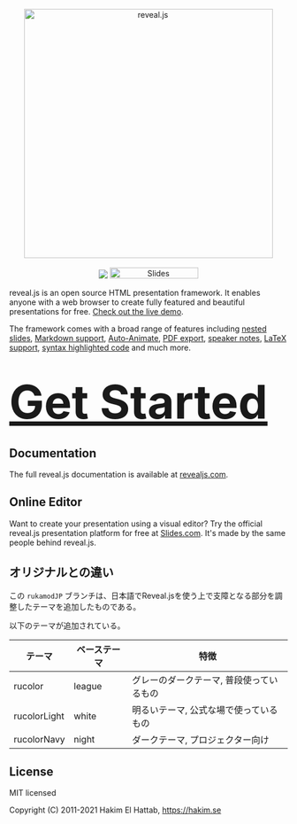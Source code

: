 <p align="center">
  <a href="https://revealjs.com">
  <img src="https://hakim-static.s3.amazonaws.com/reveal-js/logo/v1/reveal-black-text.svg" alt="reveal.js" width="450">
  </a>
  <br><br>
  <a href="https://github.com/hakimel/reveal.js/actions"><img src="https://github.com/hakimel/reveal.js/workflows/tests/badge.svg"></a>
  <a href="https://slides.com/"><img src="https://s3.amazonaws.com/static.slid.es/images/slides-github-banner-320x40.png?1" alt="Slides" width="160" height="20"></a>
</p>

reveal.js is an open source HTML presentation framework. It enables anyone with a web browser to create fully featured and beautiful presentations for free. [Check out the live demo](https://revealjs.com/).

The framework comes with a broad range of features including [nested slides](https://revealjs.com/vertical-slides/), [Markdown support](https://revealjs.com/markdown/), [Auto-Animate](https://revealjs.com/auto-animate/), [PDF export](https://revealjs.com/pdf-export/), [speaker notes](https://revealjs.com/speaker-view/), [LaTeX support](https://revealjs.com/math/), [syntax highlighted code](https://revealjs.com/code/) and much more.

<h1>
  <a href="https://revealjs.com/installation" style="font-size: 3em;">Get Started</a>
</h1>

## Documentation
The full reveal.js documentation is available at [revealjs.com](https://revealjs.com).

## Online Editor
Want to create your presentation using a visual editor? Try the official reveal.js presentation platform for free at [Slides.com](https://slides.com). It's made by the same people behind reveal.js.

## オリジナルとの違い

この `rukamodJP` ブランチは、日本語でReveal.jsを使う上で支障となる部分を調整したテーマを追加したものである。

以下のテーマが追加されている。

|テーマ|ベーステーマ|特徴|
|-------|-------|-----------------|
|rucolor|league|グレーのダークテーマ, 普段使っているもの|
|rucolorLight|white|明るいテーマ, 公式な場で使っているもの|
|rucolorNavy|night|ダークテーマ, プロジェクター向け|

## License

MIT licensed

Copyright (C) 2011-2021 Hakim El Hattab, https://hakim.se
